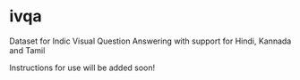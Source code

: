 # ivqa
Dataset for Indic Visual Question Answering with support for Hindi, Kannada and Tamil

Instructions for use will be added soon!
